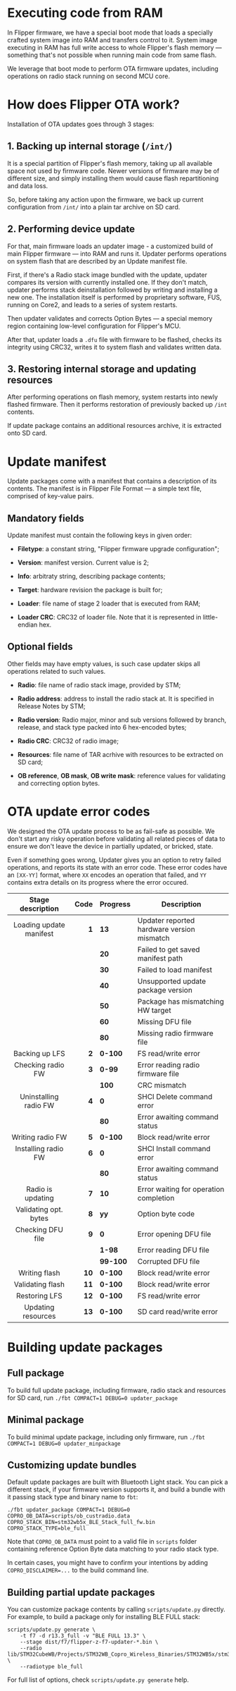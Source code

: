 # Executing code from RAM

In Flipper firmware, we have a special boot mode that loads a specially crafted system image into RAM and transfers control to it. System image executing in RAM has full write access to whole Flipper's flash memory — something that's not possible when running main code from same flash.

We leverage that boot mode to perform OTA firmware updates, including operations on radio stack running on second MCU core.


# How does Flipper OTA work?

Installation of OTA updates goes through 3 stages:

## 1. Backing up internal storage (`/int/`)

It is a special partition of Flipper's flash memory, taking up all available space not used by firmware code. Newer versions of firmware may be of different size, and simply installing them would cause flash repartitioning and data loss.

So, before taking any action upon the firmware, we back up current configuration from `/int/` into a plain tar archive on SD card.


## 2. Performing device update

For that, main firmware loads an updater image - a customized build of main Flipper firmware — into RAM and runs it. Updater performs operations on system flash that are described by an Update manifest file.

First, if there's a Radio stack image bundled with the update, updater compares its version with currently installed one. If they don't match, updater performs stack deinstallation followed by writing and installing a new one. The installation itself is performed by proprietary software, FUS, running on Core2, and leads to a series of system restarts.

Then updater validates and corrects Option Bytes — a special memory region containing low-level configuration for Flipper's MCU.

After that, updater loads a `.dfu` file with firmware to be flashed, checks its integrity using CRC32, writes it to system flash and validates written data.


## 3. Restoring internal storage and updating resources

After performing operations on flash memory, system restarts into newly flashed firmware. Then it performs restoration of previously backed up `/int` contents.

If update package contains an additional resources archive, it is extracted onto SD card.


# Update manifest

Update packages come with a manifest that contains a description of its contents. The manifest is in Flipper File Format — a simple text file, comprised of key-value pairs.

## Mandatory fields

Update manifest must contain the following keys in given order:

* __Filetype__: a constant string, "Flipper firmware upgrade configuration";

* __Version__: manifest version. Current value is 2;

* __Info__: arbitraty string, describing package contents;

* __Target__: hardware revision the package is built for;

* __Loader__: file name of stage 2 loader that is executed from RAM;

* __Loader CRC__: CRC32 of loader file. Note that it is represented in little-endian hex.

## Optional fields

Other fields may have empty values, is such case updater skips all operations related to such values.

* __Radio__: file name of radio stack image, provided by STM;

* __Radio address__: address to install the radio stack at. It is specified in Release Notes by STM;

* __Radio version__: Radio major, minor and sub versions followed by branch, release, and stack type packed into 6 hex-encoded bytes;

* __Radio CRC__: CRC32 of radio image;

* __Resources__: file name of TAR acrhive with resources to be extracted on SD card;

* __OB reference__, __OB mask__, __OB write mask__: reference values for validating and correcting option bytes.


# OTA update error codes

We designed the OTA update process to be as fail-safe as possible. We don't start any risky operation before validating all related pieces of data to ensure we don't leave the device in partially updated, or bricked, state.

Even if something goes wrong, Updater gives you an option to retry failed operations, and reports its state with an error code. These error codes have an `[XX-YY]` format, where `XX` encodes an operation that failed, and `YY` contains extra details on its progress where the error occured.

|    Stage description    |   Code | Progress   | Description                                |
|:-----------------------:|-------:|------------|--------------------------------------------|
| Loading update manifest |  **1** | **13**     | Updater reported hardware version mismatch |
|                         |        | **20**     | Failed to get saved manifest path          |
|                         |        | **30**     | Failed to load manifest                    |
|                         |        | **40**     | Unsupported update package version         |
|                         |        | **50**     | Package has mismatching HW target          |
|                         |        | **60**     | Missing DFU file                           |
|                         |        | **80**     | Missing radio firmware file                |
| Backing up LFS          |  **2** | **0-100**  | FS read/write error                        |
| Checking radio FW       |  **3** | **0-99**   | Error reading radio firmware file          |
|                         |        | **100**    | CRC mismatch                               |
| Uninstalling radio FW   |  **4** | **0**      | SHCI Delete command error                  |
|                         |        | **80**     | Error awaiting command status              |
| Writing radio FW        |  **5** | **0-100**  | Block read/write error                     |
| Installing radio FW     |  **6** | **0**      | SHCI Install command error                 |
|                         |        | **80**     | Error awaiting command status              |
| Radio is updating       |  **7** | **10**     | Error waiting for operation completion     |
| Validating opt. bytes   |  **8** | **yy**     | Option byte code                           |
| Checking DFU file       |  **9** | **0**      | Error opening DFU file                     |
|                         |        | **1-98**   | Error reading DFU file                     |
|                         |        | **99-100** | Corrupted DFU file                         |
| Writing flash           | **10** | **0-100**  | Block read/write error                     |
| Validating flash        | **11** | **0-100**  | Block read/write error                     |
| Restoring LFS           | **12** | **0-100**  | FS read/write error                        |
| Updating resources      | **13** | **0-100**  | SD card read/write error                   |


# Building update packages


## Full package

To build full update package, including firmware, radio stack and resources for SD card, run `./fbt COMPACT=1 DEBUG=0 updater_package`


## Minimal package

To build minimal update package, including only firmware, run `./fbt COMPACT=1 DEBUG=0 updater_minpackage`


## Customizing update bundles

Default update packages are built with Bluetooth Light stack. 
You can pick a different stack, if your firmware version supports it, and build a bundle with it passing stack type and binary name to `fbt`: 

`./fbt updater_package COMPACT=1 DEBUG=0 COPRO_OB_DATA=scripts/ob_custradio.data COPRO_STACK_BIN=stm32wb5x_BLE_Stack_full_fw.bin COPRO_STACK_TYPE=ble_full`  

Note that `COPRO_OB_DATA` must point to a valid file in `scripts` folder containing reference Option Byte data matching to your radio stack type.

In certain cases, you might have to confirm your intentions by adding `COPRO_DISCLAIMER=...` to the build command line.


## Building partial update packages

You can customize package contents by calling `scripts/update.py` directly. 
For example, to build a package only for installing BLE FULL stack:

```shell
scripts/update.py generate \
	-t f7 -d r13.3_full -v "BLE FULL 13.3" \
	--stage dist/f7/flipper-z-f7-updater-*.bin \
	--radio lib/STM32CubeWB/Projects/STM32WB_Copro_Wireless_Binaries/STM32WB5x/stm32wb5x_BLE_Stack_full_fw.bin \
	--radiotype ble_full
```

For full list of options, check `scripts/update.py generate` help.

